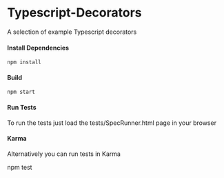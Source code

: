 # Typescript-Decorators
A selection of example Typescript decorators

#### Install Dependencies
    npm install
    
#### Build
    npm start
    
#### Run Tests

To run the tests just load the tests/SpecRunner.html page in your browser

#### Karma

Alternatively you can run tests in Karma

   npm test

